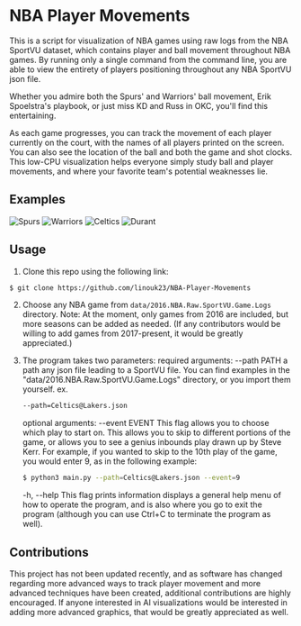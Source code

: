 # NBA Player Movements

This is a script for visualization of NBA games using raw logs from the NBA SportVU dataset, which contains player and ball movement throughout NBA games. By running only a single command from the command line, you are able to view the entirety of players positioning throughout any NBA SportVU json file.

Whether you admire both the Spurs' and Warriors' ball movement, Erik Spoelstra's playbook, or just miss KD and Russ in OKC, you'll find this entertaining.

As each game progresses, you can track the movement of each player currently on the court, with the names of all players printed on the screen. You can also see the location of the ball and both the game and shot clocks. This low-CPU visualization helps everyone simply study ball and player movements, and where your favorite team's potential weaknesses lie.

## Examples

![Spurs](https://github.com/linouk23/NBA-Player-Movements/blob/master/examples/spurs.gif)
![Warriors](https://github.com/linouk23/NBA-Player-Movements/blob/master/examples/warriors.gif)
![Celtics](https://github.com/linouk23/NBA-Player-Movements/blob/master/examples/celtics.gif)
![Durant](https://github.com/linouk23/NBA-Player-Movements/blob/master/examples/durant.gif)

## Usage

1. Clone this repo using the following link:

  ```bash
  $ git clone https://github.com/linouk23/NBA-Player-Movements
  ```

2. Choose any NBA game from ```data/2016.NBA.Raw.SportVU.Game.Logs``` directory. Note: At the moment, only games from 2016 are included, but more seasons can be added as needed. (If any contributors would be willing to add games from 2017-present, it would be greatly appreciated.)

3. The program takes two parameters:
   required arguments:
    --path PATH
   a path any json file leading to a SportVU file. You can find examples in the "data/2016.NBA.Raw.SportVU.Game.Logs" directory, or you import them yourself. 
   ex.
   ```bash
   --path=Celtics@Lakers.json
   ```
   optional arguments:
    --event EVENT
   This flag allows you to choose which play to start on. This allows you to skip to different portions of the game, or allows you to see a genius inbounds play drawn up by Steve Kerr. For example, if you wanted to skip to the 10th play of the game, you would enter 9, as in the following example:
    ```bash
    $ python3 main.py --path=Celtics@Lakers.json --event=9
    ```
    -h, --help
   This flag prints information displays a general help menu of how to operate the program, and is also where you go to exit the program (although you can use Ctrl+C to terminate the program as well).

## Contributions
This project has not been updated recently, and as software has changed regarding more advanced ways to track player movement and more advanced techniques have been created, additional contributions are highly encouraged. If anyone interested in AI visualizations would be interested in adding more advanced graphics, that would be greatly appreciated as well.
